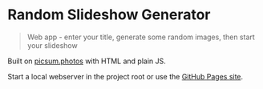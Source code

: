 # Random Slideshow Generator
> Web app - enter your title, generate some random images, then start your slideshow

Built on [picsum.photos](https://picsum.photos/) with HTML and plain JS.

Start a local webserver in the project root or use the [GitHub Pages site](https://michaelcurrin.github.io/random-slide-generator/).
